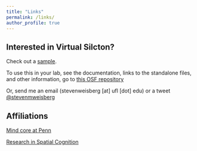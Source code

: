 ```yaml
---
title: "Links"
permalink: /links/
author_profile: true
---
```

## Interested in Virtual Silcton?

Check out a [sample](http://spactial.ci.northwestern.edu/study/753798630).

To use this in your lab, see the documentation, links to the standalone files, and other information, go to [this OSF repository](https://osf.io/6dhfz/)


Or, send me an email (stevenweisberg [at] ufl [dot] edu) or a tweet [@stevenmweisberg](https://twitter.com/stevenmweisberg)

## Affiliations
[Mind core at Penn](https://mindcore.sas.upenn.edu/associates/)

[Research in Spatial Cognition](http://www.temple.edu/psychology/risc/index.htm)
